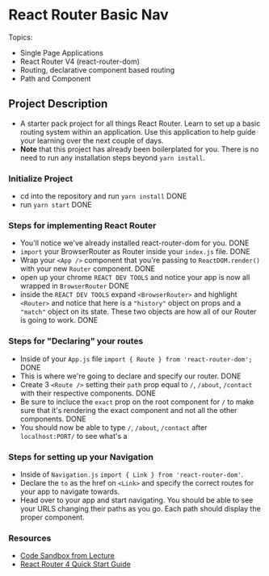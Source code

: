 # React Router Basic Nav

Topics:

* Single Page Applications
* React Router V4 (react-router-dom)
* Routing, declarative component based routing
* Path and Component

## Project Description

* A starter pack project for all things React Router. Learn to set up a basic routing system within an application. Use this application to help guide your learning over the next couple of days.
* **Note** that this project has already been boilerplated for you. There is no need to run any installation steps beyond `yarn install`.

### Initialize Project

* cd into the repository and run `yarn install`
DONE
* run `yarn start`
DONE

### Steps for implementing React Router

* You'll notice we've already installed react-router-dom for you.
DONE
* `import` your BrowserRouter as Router inside your `index.js` file.
DONE
* Wrap your `<App />` component that you're passing to `ReactDOM.render()` with your new `Router` component.
DONE
* open up your chrome `REACT DEV TOOLS` and notice your app is now all wrapped in `BrowserRouter`
DONE
* inside the `REACT DEV TOOLS` expand `<BrowserRouter>` and highlight `<Router>` and notice that here is a `"history"` object on props and a `"match"` object on its state. These two objects are how all of our Router is going to work. 
DONE

### Steps for "Declaring" your routes

* Inside of your `App.js` file `import { Route } from 'react-router-dom';`
DONE
* This is where we're going to declare and specify our router.
DONE
* Create 3 `<Route />` setting their `path` prop equal to `/`, `/about`, `/contact` with their respective components.
DONE
* Be sure to incluce the `exact` prop on the root component for `/` to make sure that it's rendering the exact component and not all the other components.
DONE
* You should now be able to type `/`, `/about`, `/contact` after `localhost:PORT/` to see what's a

### Steps for setting up your Navigation

* Inside of `Navigation.js` `import { Link } from 'react-router-dom'`.
* Declare the `to` as the href on `<Link>` and specify the correct routes for your app to navigate towards.
* Head over to your app and start navigating. You should be able to see your URLS changing their paths as you go. Each path should display the proper component. 

### Resources

* [Code Sandbox from Lecture](https://codesandbox.io/s/n58oqgwmP)
* [React Router 4 Quick Start Guide](https://reacttraining.com/react-router/web/guides/quick-start)
